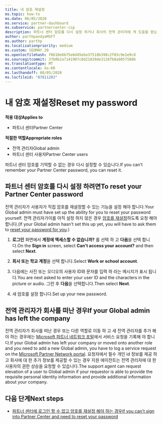 ```yaml
---
title: 내 암호 재설정
ms.topic: how-to
ms.date: 06/05/2020
ms.service: partner-dashboard
ms.subservice: partnercenter-csp
description: 파트너 센터 암호를 다시 설정 하거나 회사의 전역 관리자에 게 도움을 받는 방법에 대해 알아봅니다. 또한 새 파트너 센터 전역 관리자를 추가 하는 방법에 대해 알아봅니다.
author: parthpandyaMSFT
ms.author: parthp
ms.localizationpriority: medium
ms.custom: SEOMAY.20
ms.openlocfilehash: f8618e6b75e6d45ebe37510b398c2f03c9e1e9c8
ms.sourcegitcommit: 37b0b2a7141907c8d21839de3128fb8a98575886
ms.translationtype: MT
ms.contentlocale: ko-KR
ms.lasthandoff: 08/05/2020
ms.locfileid: "87811283"
---
```

# <a name="reset-my-password"></a><span data-ttu-id="bfb4b-103">내 암호 재설정</span><span class="sxs-lookup"><span data-stu-id="bfb4b-103">Reset my password</span></span>

<span data-ttu-id="bfb4b-104">**적용 대상**</span><span class="sxs-lookup"><span data-stu-id="bfb4b-104">**Applies to**</span></span>

- <span data-ttu-id="bfb4b-105">파트너 센터</span><span class="sxs-lookup"><span data-stu-id="bfb4b-105">Partner Center</span></span>
 
<span data-ttu-id="bfb4b-106">**적절한 역할**</span><span class="sxs-lookup"><span data-stu-id="bfb4b-106">**Appropriate roles**</span></span>

- <span data-ttu-id="bfb4b-107">전역 관리자</span><span class="sxs-lookup"><span data-stu-id="bfb4b-107">Global admin</span></span>
- <span data-ttu-id="bfb4b-108">파트너 센터 사용자</span><span class="sxs-lookup"><span data-stu-id="bfb4b-108">Partner Center users</span></span>


<span data-ttu-id="bfb4b-109">파트너 센터 암호를 기억할 수 없는 경우 다시 설정할 수 있습니다.</span><span class="sxs-lookup"><span data-stu-id="bfb4b-109">If you can't remember your Partner Center password, you can reset it.</span></span>

## <a name="to-reset-your-partner-center-password"></a><span data-ttu-id="bfb4b-110">파트너 센터 암호를 다시 설정 하려면</span><span class="sxs-lookup"><span data-stu-id="bfb4b-110">To reset your Partner Center password</span></span>

<span data-ttu-id="bfb4b-111">전역 관리자가 사용자가 직접 암호를 재설정할 수 있는 기능을 설정 해야 합니다.</span><span class="sxs-lookup"><span data-stu-id="bfb4b-111">Your Global admin must have set up the ability for you to reset your password yourself.</span></span> <span data-ttu-id="bfb4b-112">전역 관리자가이를 아직 설정 하지 않은 경우 [암호를 재설정](reset-a-user-password.md)하도록 요청 해야 합니다.</span><span class="sxs-lookup"><span data-stu-id="bfb4b-112">(If your Global admin hasn't set this up yet, you will have to ask them to [reset your password for you](reset-a-user-password.md).)</span></span>

1. <span data-ttu-id="bfb4b-113">**로그인** 화면에서 **계정에 액세스할 수 없습니까?** 를 선택 하 고 **다음**을 선택 합니다.</span><span class="sxs-lookup"><span data-stu-id="bfb4b-113">On the **Sign in** screen, select **Can't access your account?** and then select **Next**.</span></span>

2. <span data-ttu-id="bfb4b-114">**회사 또는 학교 계정**을 선택 합니다.</span><span class="sxs-lookup"><span data-stu-id="bfb4b-114">Select **Work or school account**.</span></span>

3. <span data-ttu-id="bfb4b-115">다음에는 사진 또는 오디오의 사용자 ID와 문자를 입력 하 라는 메시지가 표시 됩니다.</span><span class="sxs-lookup"><span data-stu-id="bfb4b-115">You are next asked to enter your user ID and the characters in the picture or audio.</span></span> <span data-ttu-id="bfb4b-116">그런 후 **다음**을 선택합니다.</span><span class="sxs-lookup"><span data-stu-id="bfb4b-116">Then select **Next**.</span></span>

4. <span data-ttu-id="bfb4b-117">새 암호를 설정 합니다.</span><span class="sxs-lookup"><span data-stu-id="bfb4b-117">Set up your new password.</span></span>

## <a name="if-your-global-admin-has-left-the-company"></a><span data-ttu-id="bfb4b-118">전역 관리자가 회사를 떠난 경우</span><span class="sxs-lookup"><span data-stu-id="bfb4b-118">If your Global admin has left the company</span></span>

<span data-ttu-id="bfb4b-119">전역 관리자가 회사를 떠난 경우 또는 다른 역할로 이동 하 고 새 전역 관리자를 추가 해야 하는 경우에는 [Microsoft 파트너 네트워크 포털](https://partner.microsoft.com/commercial#/)에서 서비스 요청을 기록해 야 합니다.</span><span class="sxs-lookup"><span data-stu-id="bfb4b-119">If your Global admin has left your company or moved onto another role and you need to add a new Global admin, you have to log a service request on the [Microsoft Partner Network portal](https://partner.microsoft.com/commercial#/).</span></span> <span data-ttu-id="bfb4b-120">요청자에서 필수 개인 id 정보를 제공 하 고 회사에 대 한 추가 정보를 제공할 수 있는 경우 지원 에이전트는 전역 관리자에 대 한 사용자의 권한 상승을 요청할 수 있습니다.</span><span class="sxs-lookup"><span data-stu-id="bfb4b-120">The support agent can request elevation of a user to Global admin if your requestor is able to provide the requisite personal identity information and provide additional information about your company.</span></span>

## <a name="next-steps"></a><span data-ttu-id="bfb4b-121">다음 단계</span><span class="sxs-lookup"><span data-stu-id="bfb4b-121">Next steps</span></span>

- [<span data-ttu-id="bfb4b-122">파트너 센터에 로그인 할 수 없고 암호를 재설정 해야 하는 경우</span><span class="sxs-lookup"><span data-stu-id="bfb4b-122">If you can't sign into Partner Center and need to reset your password</span></span>](unable-to-sign-in.md)
